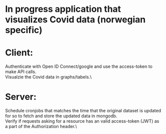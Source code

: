 # In progress application that visualizes Covid data (norwegian specific) 

# Client:
Authenticate with Open ID Connect/google and use the access-token to make API calls.\
Visualzie the Covid data in graphs/tabels.\

# Server: 
Schedule cronjobs that matches the time that the original dataset is updated for so to fetch and store the updated data in mongodb.\
Verify if requests asking for a resource has an valid access-token (JWT) as a part of the Authorization header.\


